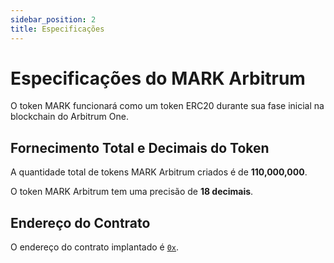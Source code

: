 ```yaml
---
sidebar_position: 2
title: Especificações
---
```


# Especificações do MARK Arbitrum

O token MARK funcionará como um token ERC20 durante sua fase inicial na blockchain do Arbitrum One.

## Fornecimento Total e Decimais do Token

A quantidade total de tokens MARK Arbitrum criados é de **110,000,000**.

O token MARK Arbitrum tem uma precisão de **18 decimais**.

## Endereço do Contrato

O endereço do contrato implantado é 
[`0x`](https://arbiscan.io/address/0x).

